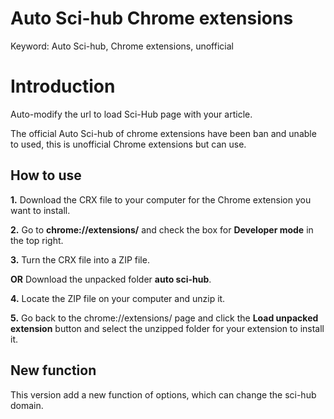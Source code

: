 # Auto Sci-hub Chrome extensions

Keyword: Auto Sci-hub, Chrome extensions, unofficial

# Introduction

Auto-modify the url to load Sci-Hub page with your article.

The official Auto Sci-hub of chrome extensions have been ban and unable to used, this is unofficial Chrome extensions but can use.

## How to use
**1.** Download the CRX file to your computer for the Chrome extension you want to install.

**2.** Go to  **chrome://extensions/**  and check the box for  **Developer mode**  in the top right.

**3.** Turn the CRX file into a ZIP file.

**OR** Download the unpacked folder **auto sci-hub**.

**4.** Locate the ZIP file on your computer and unzip it.

**5.** Go back to the chrome://extensions/ page and click the  **Load unpacked extension**  button and select the unzipped folder for your extension to install it.

## New function

This version add a new function of options, which can change the sci-hub domain.
